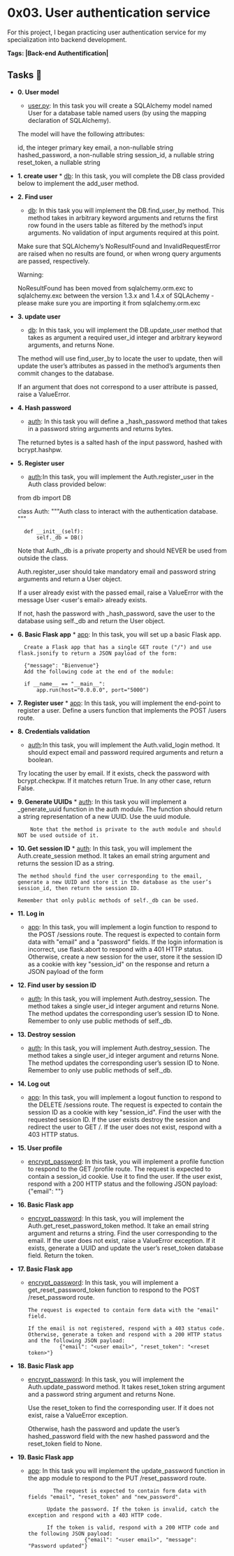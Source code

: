 #  0x03. User authentication service

For this project, I began practicing user authentication service for my specialization into backend development.

**Tags: |Back-end Authentification|**

## Tasks :page_with_curl:


* **0. User model**
  * [user.py](./user.py): In this task you will create a SQLAlchemy model named User for a database table named users (by using the mapping declaration of SQLAlchemy).
  
  The model will have the following attributes:
  
  id, the integer primary key
  email, a non-nullable string
  hashed_password, a non-nullable string
  session_id, a nullable string
  reset_token, a nullable string

* **1. create user**
        * [db](./db.py): In this task, you will complete the DB class provided below to implement the add_user method.



* **2. Find user**
    * [db](./db.py): In this task you will implement the DB.find_user_by method. This method takes in arbitrary keyword arguments and returns the first row found in the users table as filtered by the method’s input arguments. No validation of input arguments required at this point.
    
    Make sure that SQLAlchemy’s NoResultFound and InvalidRequestError are raised when no results are found, or when wrong query arguments are passed, respectively.
    
    Warning:
    
    NoResultFound has been moved from sqlalchemy.orm.exc to sqlalchemy.exc between the version 1.3.x and 1.4.x of SQLAchemy - please make sure you are importing it from sqlalchemy.orm.exc
    
    
    
    
* **3. update user**
  * [db](./db.py): In this task, you will implement the DB.update_user method that takes as argument a required user_id integer and arbitrary keyword arguments, and returns None.
  
  The method will use find_user_by to locate the user to update, then will update the user’s attributes as passed in the method’s arguments then commit changes to the database.
  
  If an argument that does not correspond to a user attribute is passed, raise a ValueError.


* **4. Hash password**
  * [auth](./auth.py): In this task you will define a _hash_password method that takes in a password string arguments and returns bytes.
  
  The returned bytes is a salted hash of the input password, hashed with bcrypt.hashpw.
  
  
* **5. Register user**
    * [auth](./auth.py):In this task, you will implement the Auth.register_user in the Auth class provided below:
    
    from db import DB
    
    
    class Auth:
        """Auth class to interact with the authentication database.
        """
    
        def __init__(self):
            self._db = DB()
    Note that Auth._db is a private property and should NEVER be used from outside the class.
    
    Auth.register_user should take mandatory email and password string arguments and return a User object.
    
    If a user already exist with the passed email, raise a ValueError with the message User <user's email> already exists.
    
    If not, hash the password with _hash_password, save the user to the database using self._db and return the User object.

    
    
    
* **6.  Basic Flask app**
        * [app](./app.py): In this task, you will set up a basic Flask app.
        
        Create a Flask app that has a single GET route ("/") and use flask.jsonify to return a JSON payload of the form:
        
        {"message": "Bienvenue"}
        Add the following code at the end of the module:
        
        if __name__ == "__main__":
            app.run(host="0.0.0.0", port="5000")
            
            
            
* **7. Register user**
      * [app](./app.py): In this task, you will implement the end-point to register a user.
                Define a users function that implements the POST /users route.

                
                
                
* **8.  Credentials validation**
  * [auth](./auth.py):In this task, you will implement the Auth.valid_login method.
  It should expect email and password required arguments and return a boolean.
  
  Try locating the user by email. If it exists, check the password with bcrypt.checkpw. If it matches return True. In any other case, return False.
  


* **9.  Generate UUIDs**
          * [auth](./auth.py): In this task you will implement a _generate_uuid function in the auth module.
          The function should return a string representation of a new UUID. Use the uuid module.
          
          Note that the method is private to the auth module and should NOT be used outside of it.
          
          
          
* **10.  Get session ID**
      * [auth](./auth.py): In this task, you will implement the Auth.create_session method.
      It takes an email string argument and returns the session ID as a string.
      
      The method should find the user corresponding to the email, generate a new UUID and store it in the database as the user’s session_id, then return the session ID.
      
      Remember that only public methods of self._db can be used.
        

* **11.  Log in**
    * [app](./app.py): In this task, you will implement a login function to respond to the POST /sessions route.
        The request is expected to contain form data with "email" and a "password" fields.
        If the login information is incorrect, use flask.abort to respond with a 401 HTTP status.
        Otherwise, create a new session for the user, store it the session ID as a cookie with key
        "session_id" on the response and return a JSON payload of the form
        
                        
* **12.   Find user by session ID**
    * [auth](./auth.py): In this task, you will implement Auth.destroy_session.
    The method takes a single user_id integer argument and returns None.
          The method updates the corresponding user’s session ID to None.
          Remember to only use public methods of self._db.
            
            
* **13.  Destroy session**
    * [auth](./auth.py): In this task, you will implement Auth.destroy_session.
    The method takes a single user_id integer argument and returns None.
        The method updates the corresponding user’s session ID to None.
        Remember to only use public methods of self._db.
                            
                            
                            
* **14.  Log out**
     * [app](./app.py): In this task, you will implement a logout function to respond to the DELETE /sessions route.
        The request is expected to contain the session ID as a cookie with key "session_id".
              Find the user with the requested session ID.
              If the user exists destroy the session and redirect the user to GET /.
              If the user does not exist, respond with a 403 HTTP status.
    
  
              
* **15.   User profile**
    * [encrypt_password](./encrypt_password.py): In this task, you will implement a profile function to respond to the GET /profile route.
       The request is expected to contain a session_id cookie.
       Use it to find the user. If the user exist, respond with a 200 HTTP status and the following JSON payload:
         {"email": "<user email>"}

     
* **16.  Basic Flask app**
    * [encrypt_password](./encrypt_password.py): In this task, you will implement the Auth.get_reset_password_token method.
    It take an email string argument and returns a string.
    Find the user corresponding to the email. If the user does not exist, raise a ValueError exception.
    If it exists, generate a UUID and update the user’s reset_token database field. Return the token.
                    
                    
                    
* **17.  Basic Flask app**
    * [encrypt_password](./encrypt_password.py): In this task, you will implement a get_reset_password_token function to respond to the POST /reset_password route.
                                    
          The request is expected to contain form data with the "email" field.
                                    
          If the email is not registered, respond with a 403 status code. Otherwise, generate a token and respond with a 200 HTTP status and the following JSON payload:
                    {"email": "<user email>", "reset_token": "<reset token>"}
                    
                                    
* **18.  Basic Flask app**
    * [encrypt_password](./encrypt_password.py): In this task, you will implement the Auth.update_password method. It takes reset_token string argument and a password string argument and returns None.
                      
        Use the reset_token to find the corresponding user. If it does not exist, raise a ValueError exception.
                      
         Otherwise, hash the password and update the user’s hashed_password field with the new hashed password and the reset_token field to None.
                        
         
* **19.  Basic Flask app**
    * [app](./app.py): In this task you will implement the update_password function in the app module to respond to the PUT /reset_password route.
                                        
                  The request is expected to contain form data with fields "email", "reset_token" and "new_password".
                                        
                Update the password. If the token is invalid, catch the exception and respond with a 403 HTTP code.
                                        
                If the token is valid, respond with a 200 HTTP code and the following JSON payload:
                            {"email": "<user email>", "message": "Password updated"}